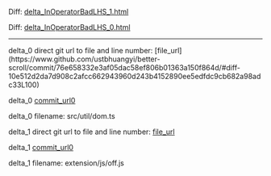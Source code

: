 Diff: [delta_InOperatorBadLHS_1.html](./delta_InOperatorBadLHS_1.html)

Diff: [delta_InOperatorBadLHS_0.html](./delta_InOperatorBadLHS_0.html)

<hr>
delta_0 direct git url to file and line number: [file_url](https://www.github.com/ustbhuangyi/better-scroll/commit/76e658332e3af05dac58ef806b01363a150f864d/#diff-10e512d2da7d908c2afcc662943960d243b4152890ee5edfdc9cb682a98adc33L100)

delta_0 [commit_url0](https://www.github.com/ustbhuangyi/better-scroll/commit/76e658332e3af05dac58ef806b01363a150f864d)

delta_0 filename: src/util/dom.ts



delta_1 direct git url to file and line number: [file_url](https://www.github.com/lgwb89/nudge/commit/69f7a74e36e07e9d743f796341a7a29057065040/#diff-681d3f6cbb98c14b2d4f1c6f8d9db6c89b318aa12cd1d91cbb5e05abc62018cdL94)

delta_1 [commit_url0](https://www.github.com/lgwb89/nudge/commit/69f7a74e36e07e9d743f796341a7a29057065040)

delta_1 filename: extension/js/off.js



